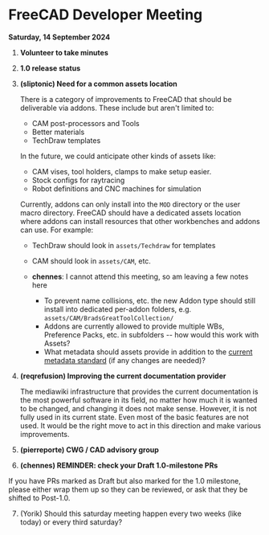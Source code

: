 # FreeCAD Developer Meeting

**Saturday, 14 September 2024**

1. **Volunteer to take minutes**
2. **1.0 release status**
3. **(sliptonic) Need for a common assets location**

    There is a category of improvements to FreeCAD that should be deliverable via addons. These include but aren't limited to:
    - CAM post-processors and Tools
    - Better materials
    - TechDraw templates
    
    In the future, we could anticipate other kinds of assets like:
    - CAM vises, tool holders, clamps to make setup easier.
    - Stock configs for raytracing 
    - Robot definitions and CNC machines for simulation

    Currently, addons can only install into the `MOD` directory or the user macro directory. FreeCAD should have a dedicated assets location where addons can install resources that other workbenches and addons can use. For example:
    - TechDraw should look in `assets/Techdraw` for templates
    - CAM should look in `assets/CAM`, etc.
  
    - **chennes**: I cannot attend this meeting, so am leaving a few notes here
        - To prevent name collisions, etc. the new Addon type should still install into dedicated per-addon folders, e.g. `assets/CAM/BradsGreatToolCollection/`
        - Addons are currently allowed to provide multiple WBs, Preference Packs, etc. in subfolders -- how would this work with Assets?
        - What metadata should assets provide in addition to the [current metadata standard](https://wiki.freecad.org/Package_Metadata) (if any changes are needed)?
4. **(reqrefusion) Improving the current documentation provider**

    The mediawiki infrastructure that provides the current documentation is the most powerful software in its field, no matter how much it is wanted to be changed, and changing it does not make sense. However, it is not fully used in its current state. Even most of the basic features are not used. It would be the right move to act in this direction and make various improvements.

5. **(pierreporte) CWG / CAD advisory group**

6. **(chennes) REMINDER: check your Draft 1.0-milestone PRs**

If you have PRs marked as Draft but also marked for the 1.0 milestone, please either wrap them up so they can be reviewed, or ask that they be shifted to Post-1.0.

7. (Yorik) Should this saturday meeting happen every two weeks (like today) or every third saturday?
